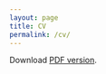 ```yaml
---
layout: page
title: CV
permalink: /cv/
---
```


Download [PDF version](https://drive.google.com/file/d/1bSEF2z1uhuAyBUz6PbsEY7Pss_DEiYsS/view?usp=sharing).

